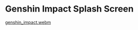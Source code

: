 # Genshin Impact Splash Screen

[genshin_impact.webm](https://github.com/user-attachments/assets/bd8c8127-ec99-49e3-9c71-20c5507ea200)
